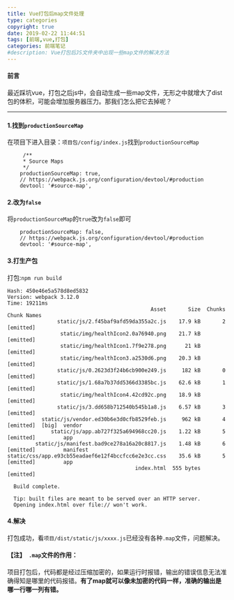 ```yaml
---
title: Vue打包后map文件处理
type: categories
copyright: true
date: 2019-02-22 11:44:51
tags: [前端,vue,打包]
categories: 前端笔记
#description: Vue打包后JS文件夹中出现一些map文件的解决方法
---
```

#### 前言
最近踩坑vue，打包之后js中，会自动生成一些map文件，无形之中就增大了dist包的体积，可能会增加服务器压力。那我们怎么把它去掉呢？
<!--more-->
**********
#### 1.找到`productionSourceMap`
在项目下进入目录：`项目包/config/index.js`找到`productionSourceMap`
```
     /**
     * Source Maps
     */
    productionSourceMap: true,
    // https://webpack.js.org/configuration/devtool/#production
    devtool: '#source-map',
```

#### 2.改为`false`
将`productionSourceMap`的`true`改为`false`即可
```
    productionSourceMap: false,
    // https://webpack.js.org/configuration/devtool/#production
    devtool: '#source-map',
```

####  3.打生产包
打包:`npm run build `
```
Hash: 450e46e5a578d8ed5832
Version: webpack 3.12.0
Time: 19211ms
                                              Asset       Size  Chunks                    Chunk Names
                static/js/2.f45baf9afd59da355a2c.js    17.9 kB       2  [emitted]
                 static/img/healthIcon2.0a76940.png    21.7 kB          [emitted]
                 static/img/healthIcon1.7f9e278.png      21 kB          [emitted]
                 static/img/healthIcon3.a2530d6.png    20.3 kB          [emitted]
                static/js/0.2623d3f24b6cb900e249.js     182 kB       0  [emitted]
                static/js/1.68a7b37dd5366d3385bc.js    62.6 kB       1  [emitted]
                 static/img/healthIcon4.42cd92c.png    18.9 kB          [emitted]
                static/js/3.dd658b712540b545b1a8.js    6.57 kB       3  [emitted]
           static/js/vendor.ed30b6e3d0cfb8529feb.js     962 kB       4  [emitted]  [big]  vendor
              static/js/app.ab727f325a694968cc20.js    1.22 kB       5  [emitted]         app
         static/js/manifest.bad9ce278a16a20c8817.js    1.48 kB       6  [emitted]         manifest
static/css/app.e93cb55eadaef6e12f4bccfcc6e2e3cc.css    35.6 kB       5  [emitted]         app
                                         index.html  555 bytes          [emitted]

  Build complete.

  Tip: built files are meant to be served over an HTTP server.
  Opening index.html over file:// won't work.

```

#### 4.解决
打包成功，看`项目/dist/static/js/xxxx.js`已经没有各种```.map```文件，问题解决。

#### 【注】` .map`文件的作用：
项目打包后，代码都是经过压缩加密的，如果运行时报错，输出的错误信息无法准确得知是哪里的代码报错。**有了map就可以像未加密的代码一样，准确的输出是哪一行哪一列有错。**



